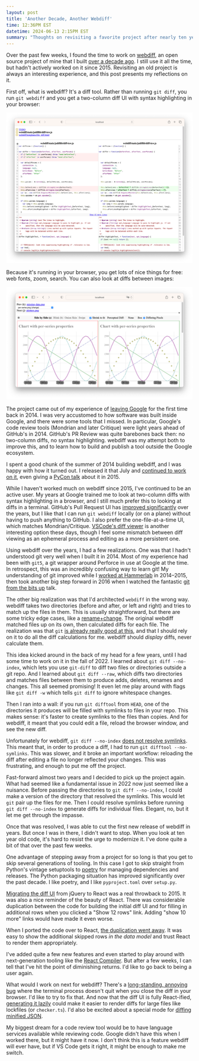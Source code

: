 ```yaml
---
layout: post
title: 'Another Decade, Another Webdiff'
time: 12:36PM EST
datetime: 2024-06-13 2:15PM EST
summary: "Thoughts on revisiting a favorite project after nearly ten years."
---
```


Over the past few weeks, I found the time to work on [webdiff], an open source project of mine that I built [over a decade ago]. I still use it all the time, but hadn't actively worked on it since 2015. Revisiting an old project is always an interesting experience, and this post presents my reflections on it.

First off, what is webdiff? It's a diff tool. Rather than running `git diff`, you run `git webdiff` and you get a two-column diff UI with syntax highlighting in your browser:

![Webdiff showing a two column diff with syntax highlighting](/images/webdiff.png)

Because it's running in your browser, you get lots of nice things for free: web fonts, zoom, search. You can also look at diffs between images:

![Webdiff showing an image diff](/images/webdiff-images.png)

The project came out of my experience of [leaving Google] for the first time back in 2014. I was very accustomed to how software was built inside Google, and there were some tools that I missed. In particular, Google's code review tools (Mondrian and later Critique) were light years ahead of GitHub's in 2014. GitHub's PR Review was quite barebones back then: no two-column diffs, no syntax highlighting. webdiff was my attempt both to improve this, and to learn how to build and publish a tool outside the Google ecosystem.

I spent a good chunk of the summer of 2014 building webdiff, and I was happy with how it turned out. I released it that July and [continued to work on it], even giving a [PyCon talk] about it in 2015.

While I haven't worked much on webdiff since 2015, I've continued to be an active user. My years at Google trained me to look at two-column diffs with syntax highlighting in a browser, and I still much prefer this to looking at diffs in a terminal. GitHub's Pull Request UI has [improved significantly] over the years, but I like that I can run `git webdiff` locally (or on a plane) without having to push anything to GitHub. I also prefer the one-file-at-a-time UI, which matches Mondrian/Critique. [VSCode's diff viewer] is another interesting option these days, though I feel some mismatch between diff viewing as an ephemeral process and editing as a more persistent one.

Using webdiff over the years, I had a few realizations. One was that I hadn't understood git very well when I built it in 2014. Most of my experience had been with `git5`, a git wrapper around Perforce in use at Google at the time. In retrospect, this was an incredibly confusing way to learn git! My understanding of git improved while I [worked at Hammerlab] in 2014–2015, then took another big step forward in 2016 when I watched the fantastic [git from the bits up] talk.

The other big realization was that I'd architected `webdiff` in the wrong way. webdiff takes two directories (before and after, or left and right) and tries to match up the files in them. This is usually straightforward, but there are some tricky edge cases, like a [rename+change]. The original webdiff matched files up on its own, then calculated diffs for each file. The realization was that `git` [is already really good at this], and that I should rely on it to do all the diff calculations for me. webdiff should _display_ diffs, never calculate them.

This idea kicked around in the back of my head for a few years, until I had some time to work on it in the fall of 2022. I learned about `git diff --no-index`, which lets you use `git-diff` to diff two files or directories outside a git repo. And I learned about `git diff --raw`, which diffs two directories and matches files between them to produce adds, deletes, renames and changes. This all seemed promising! It even let me play around with flags like `git diff -w` which tells `git diff` to ignore whitespace changes.

Then I ran into a wall: if you run `git difftool` from `HEAD`, one of the directories it produces will be filled with symlinks to files in your repo. This makes sense: it's faster to create symlinks to the files than copies. And for webdiff, it meant that you could edit a file, reload the browser window, and see the new diff.

Unfortunately for webdiff, `git diff --no-index` [does not resolve symlinks]. This meant that, in order to produce a diff, I had to run `git difftool --no-symlinks`. This was slower, and it broke an important workflow: reloading the diff after editing a file no longer reflected your changes. This was frustrating, and enough to put me off the project.

Fast-forward almost two years and I decided to pick up the project again. What had seemed like a fundamental issue in 2022 now just seemed like a nuisance. Before passing the directories to `git diff --no-index`, I could make a version of the directory that resolved the symlinks. This would let `git` pair up the files for me. Then I could resolve symlinks before running `git diff --no-index` to generate diffs for individual files. Elegant, no, but it let me get through the impasse.

Once that was resolved, I was able to cut the first new release of webdiff in years. But once I was in there, I didn't want to stop. When you look at ten year old code, it's hard to resist the urge to modernize it. I've done quite a bit of that over the past few weeks.

One advantage of stepping away from a project for so long is that you get to skip several generations of tooling. In this case I got to skip straight from Python's vintage setuptools to [poetry] for managing dependencies and releases. The Python packaging situation has improved significantly over the past decade. I like poetry, and I like `pyproject.toml` over `setup.py`.

[Migrating the diff UI] from jQuery to React was a real throwback to 2015. It was also a nice reminder of the beauty of React. There was considerable duplication between the code for building the initial diff UI and for filling in additional rows when you clicked a "Show 12 rows" link. Adding "show 10 more" links would have made it even worse.

When I ported the code over to React, [the duplication went away]. It was easy to show the additional skipped rows _in the data model_ and trust React to render them appropriately.

I've added quite a few new features and even started to play around with next-generation tooling like the [React Compiler]. But after a few weeks, I can tell that I've hit the point of diminishing returns. I'd like to go back to being a user again.

What would I work on next for webdiff? There's a [long-standing, annoying bug] where the terminal process doesn't quit when you close the diff in your browser. I'd like to try to fix that. And now that the diff UI is fully React-ified, [generating it lazily] could make it easier to render diffs for large files like lockfiles (or `checker.ts`). I'd also be excited about a special mode for [diffing minified JSON].

My biggest dream for a code review tool would be to have language services available while reviewing code. Google didn't have this when I worked there, but it might have it now. I don't think this is a feature webdiff will ever have, but if VS Code gets it right, it might be enough to make me switch.

[webdiff]: https://github.com/danvk/webdiff
[over a decade ago]: https://www.danvk.org/wp/2014-07-03/introducing-git-webdiff/index.html
[leaving Google]: https://www.danvk.org/2014/10/31/life-after-google-six-months-in.html
[PyCon talk]: https://www.danvk.org/2015/04/12/pycon-2015-make-web-development-awesome-with-visual-diffing-tools.html
[improved significantly]: https://github.blog/2016-03-15-more-code-review-tools/
[VSCode's diff viewer]: https://vscode.one/diff-vscode/
[worked at Hammerlab]: https://www.danvk.org/2015/10/21/hammerlab-posts.html
[git from the bits up]: https://www.youtube.com/watch?v=MYP56QJpDr4
[rename+change]: https://github.com/danvk/webdiff/issues/7
[poetry]: https://python-poetry.org/
[migrating the diff UI]: https://github.com/danvk/webdiff/pull/190
[React Compiler]: https://github.com/danvk/webdiff/pull/209
[long-standing, annoying bug]: https://github.com/danvk/webdiff/issues/66
[generating it lazily]: https://github.com/danvk/webdiff/issues/182
[diffing minified JSON]: https://github.com/danvk/webdiff/issues/211
[does not resolve symlinks]: https://public-inbox.org/git/1489877673.24742.1.camel@kaarsemaker.net/t/
[is already really good at this]: https://github.com/danvk/webdiff/issues/129
[the duplication went away]: https://github.com/danvk/webdiff/pull/190
[continued to work on it]: https://www.danvk.org/2014/11/07/github-integration-and-image-diff-improvements-headline-webdiff-0-8.html
